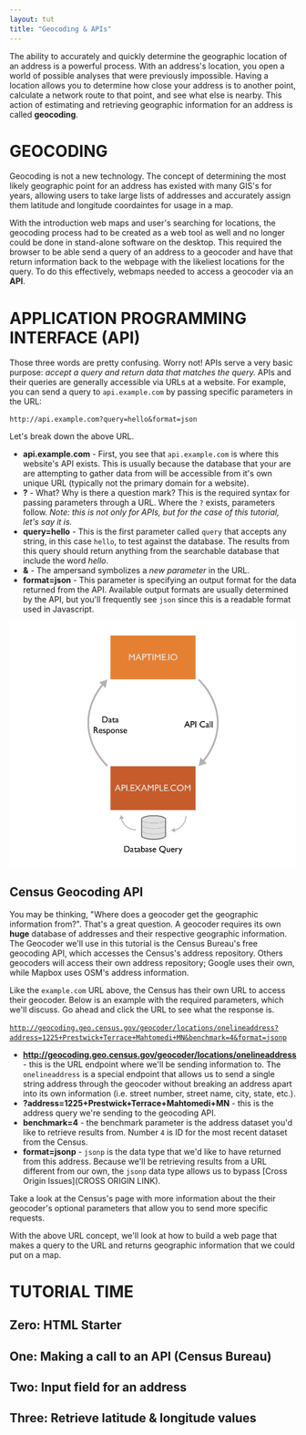 ```yaml
---
layout: tut
title: "Geocoding & APIs"
---
```


The ability to accurately and quickly determine the geographic location of an address is a powerful process. With an address's location, you open a world of possible analyses that were previously impossible. Having a location allows you to determine how close your address is to another point, calculate a network route to that point, and see what else is nearby. This action of estimating and retrieving geographic information for an address is called **geocoding**.

# GEOCODING

Geocoding is not a new technology. The concept of determining the most likely geographic point for an address has existed with many GIS's for years, allowing users to take large lists of addresses and accurately assign them latitude and longitude coordaintes for usage in a map.

With the introduction web maps and user's searching for locations, the geocoding process had to be created as a web tool as well and no longer could be done in stand-alone software on the desktop. This required the browser to be able send a query of an address to a geocoder and have that return information back to the webpage with the likeliest locations for the query. To do this effectively, webmaps needed to access a geocoder via an **API**.

# APPLICATION PROGRAMMING INTERFACE (API)

Those three words are pretty confusing. Worry not! APIs serve a very basic purpose: *accept a query and return data that matches the query.* APIs and their queries are generally accessible via URLs at a website. For example, you can send a query to `api.example.com` by passing specific parameters in the URL:

```
http://api.example.com?query=hello&format=json
```

Let's break down the above URL. 

* **api.example.com** - First, you see that `api.example.com` is where this website's API exists. This is usually because the database that your are are attempting to gather data from will be accessible from it's own unique URL (typically not the primary domain for a website).
* **?** - What? Why is there a question mark? This is the required syntax for passing parameters through a URL. Where the `?` exists, parameters follow. *Note: this is not only for APIs, but for the case of this tutorial, let's say it is.*
* **query=hello** - This is the first parameter called `query` that accepts any string, in this case `hello`, to test against the database. The results from this query should return anything from the searchable database that include the word *hello*.
* **&** - The ampersand symbolizes a *new parameter* in the URL.
* **format=json** - This parameter is specifying an output format for the data returned from the API. Available output formats are usually determined by the API, but you'll frequently see `json` since this is a readable format used in Javascript.

![API call process](/img/tut_geocoding-APIprocess.png)

## Census Geocoding API

You may be thinking, "Where does a geocoder get the geographic information from?". That's a great question. A geocoder requires its own **huge** database of addresses and their respective geographic information. The Geocoder we'll use in this tutorial is the Census Bureau's free geocoding API, which accesses the Census's address repository. Others geocoders will access their own address repository; Google uses their own, while Mapbox uses OSM's address information.

Like the `example.com` URL above, the Census has their own URL to access their geocoder. Below is an example with the required parameters, which we'll discuss. Go ahead and click the URL to see what the response is.

[`http://geocoding.geo.census.gov/geocoder/locations/onelineaddress?address=1225+Prestwick+Terrace+Mahtomedi+MN&benchmark=4&format=jsonp`](http://geocoding.geo.census.gov/geocoder/locations/onelineaddress?address=1225+Prestwick+Terrace+Mahtomedi+MN&benchmark=4&format=jsonp)

* **http://geocoding.geo.census.gov/geocoder/locations/onelineaddress** - this is the URL endpoint where we'll be sending information to. The `onelineaddress` is a special endpoint that allows us to send a single string address through the geocoder without breaking an address apart into its own information (i.e. street number, street name, city, state, etc.).
* **?address=1225+Prestwick+Terrace+Mahtomedi+MN** - this is the address query we're sending to the geocoding API.
* **benchmark=4** - the benchmark parameter is the address dataset you'd like to retrieve results from. Number `4` is ID for the most recent dataset from the Census.
* **format=jsonp** - `jsonp` is the data type that we'd like to have returned from this address. Because we'll be retrieving results from a URL different from our own, the `jsonp` data type allows us to bypass [Cross Origin Issues](CROSS ORIGIN LINK).

Take a look at the Census's page with more information about the their geocoder's optional parameters that allow you to send more specific requests.

With the above URL concept, we'll look at how to build a web page that makes a query to the URL and returns geographic information that we could put on a map.

# TUTORIAL TIME

## Zero: HTML Starter

## One: Making a call to an API (Census Bureau)

## Two: Input field for an address

## Three: Retrieve latitude & longitude values


